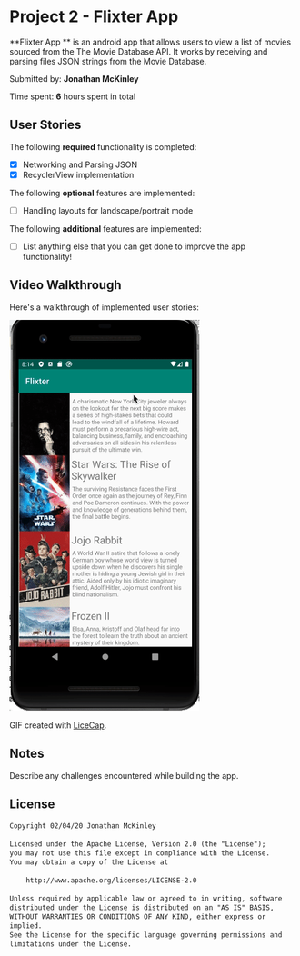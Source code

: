 # Project 2 - Flixter App

**Flixter App ** is an android app that allows users to view a list of movies sourced from the The Movie Database API. It works by receiving and parsing files JSON strings from the Movie Database.

Submitted by: **Jonathan McKinley**

Time spent: **6** hours spent in total

## User Stories

The following **required** functionality is completed:

* [X] Networking and Parsing JSON
* [X] RecyclerView implementation

The following **optional** features are implemented:

* [ ] Handling layouts for landscape/portrait mode

The following **additional** features are implemented:

* [ ] List anything else that you can get done to improve the app functionality!

## Video Walkthrough

Here's a walkthrough of implemented user stories:

<img src='https://github.com/Pandarati/Flixter/blob/master/walkthrough.gif' title='Video Walkthrough' width='' alt='Video Walkthrough' />

GIF created with [LiceCap](http://www.cockos.com/licecap/).

## Notes

Describe any challenges encountered while building the app.

## License

    Copyright 02/04/20 Jonathan McKinley

    Licensed under the Apache License, Version 2.0 (the "License");
    you may not use this file except in compliance with the License.
    You may obtain a copy of the License at

        http://www.apache.org/licenses/LICENSE-2.0

    Unless required by applicable law or agreed to in writing, software
    distributed under the License is distributed on an "AS IS" BASIS,
    WITHOUT WARRANTIES OR CONDITIONS OF ANY KIND, either express or implied.
    See the License for the specific language governing permissions and
    limitations under the License.
